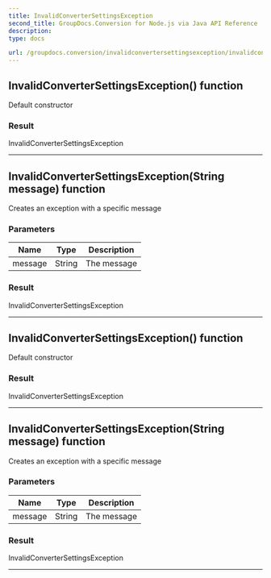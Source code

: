 ```yaml
---
title: InvalidConverterSettingsException
second_title: GroupDocs.Conversion for Node.js via Java API Reference
description: 
type: docs

url: /groupdocs.conversion/invalidconvertersettingsexception/invalidconvertersettingsexception/
---
```


## InvalidConverterSettingsException() function
Default constructor

### Result
InvalidConverterSettingsException


---


## InvalidConverterSettingsException(String message) function

 Creates an exception with a specific message
 

### Parameters

| Name | Type | Description |
| --- | --- | --- |
| message | String | The message |

### Result
InvalidConverterSettingsException


---


## InvalidConverterSettingsException() function
Default constructor

### Result
InvalidConverterSettingsException


---


## InvalidConverterSettingsException(String message) function

 Creates an exception with a specific message
 

### Parameters

| Name | Type | Description |
| --- | --- | --- |
| message | String | The message |

### Result
InvalidConverterSettingsException


---


